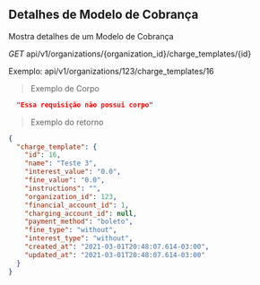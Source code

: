 ## Detalhes de Modelo de Cobrança

Mostra detalhes de um Modelo de Cobrança


<div class="api-endpoint">
  <div class="endpoint-data">
    <i class="label label-get">GET</i>
     api/v1/organizations/{organization_id}/charge_templates/{id}
  </div>
</div>

Exemplo: api/v1/organizations/123/charge_templates/16

> Exemplo de Corpo

```json
  "Essa requisição não possui corpo"
```

> Exemplo do retorno

```json
{
  "charge_template": {
    "id": 16,
    "name": "Teste 3",
    "interest_value": "0.0",
    "fine_value": "0.0",
    "instructions": "",
    "organization_id": 123,
    "financial_account_id": 1,
    "charging_account_id": null,
    "payment_method": "boleto",
    "fine_type": "without",
    "interest_type": "without",
    "created_at": "2021-03-01T20:48:07.614-03:00",
    "updated_at": "2021-03-01T20:48:07.614-03:00"
  }
}
```
